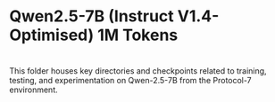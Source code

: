 # Qwen2.5-7B (Instruct V1.4-Optimised) 1M Tokens
#
This folder houses key directories and checkpoints related to training, testing, and experimentation on Qwen-2.5-7B from the Protocol-7 environment.